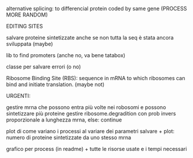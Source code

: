 alternative splicing: to differencial protein coded by same gene (PROCESS MORE RANDOM)

EDITING SITES

salvare proteine sintetizzate anche se non tutta la seq è stata ancora sviluppata (maybe)

lib to find promoters (anche no, va bene tatabox)

classe per salvare errori (o no)

Ribosome Binding Site (RBS): sequence in mRNA to which ribosomes can bind and initiate translation. (maybe not)


URGENTI:

gestire mrna che possono entra più volte nei robosomi e possono sintetizzare più proteine
gestire ribosome.degradition con prob invers proporzionale a lunghezza mrna, else: continue

plot di come variano i processi al variare dei parametri
salvare + plot: numero di proteine sintetizzate da uno stesso mrna

grafico per process (in readme) + tutte le risorse usate e i tempi necessari